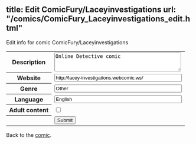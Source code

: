 title: Edit ComicFury/Laceyinvestigations
url: "/comics/ComicFury_Laceyinvestigations_edit.html"
---
Edit info for comic ComicFury/Laceyinvestigations

<form name="comic" action="http://gaepostmail.appspot.com/comic/" method="post">
<table class="comicinfo">
<tr>
<th>Description</th><td><textarea name="description" cols="40" rows="3">Online Detective comic</textarea></td>
</tr>
<tr>
<th>Website</th><td><input type="text" name="url" value="http://lacey-investigations.webcomic.ws/" size="40"/></td>
</tr>
<tr>
<th>Genre</th><td><input type="text" name="genre" value="Other" size="40"/></td>
</tr>
<tr>
<th>Language</th><td><input type="text" name="language" value="English" size="40"/></td>
</tr>
<tr>
<th>Adult content</th><td><input type="checkbox" name="adult" value="adult" /></td>
</tr>
<tr>
<th></th><td>
<input type="hidden" name="comic" value="ComicFury_Laceyinvestigations" />
<input type="submit" name="submit" value="Submit" />
</td>
</tr>
</table>
</form>

Back to the [comic](ComicFury_Laceyinvestigations.html).
